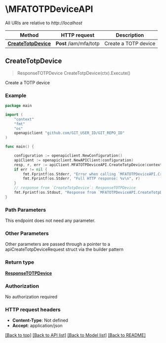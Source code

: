 # \MFATOTPDeviceAPI

All URIs are relative to *http://localhost*

Method | HTTP request | Description
------------- | ------------- | -------------
[**CreateTotpDevice**](MFATOTPDeviceAPI.md#CreateTotpDevice) | **Post** /iam/mfa/totp | Create a TOTP device



## CreateTotpDevice

> ResponseTOTPDevice CreateTotpDevice(ctx).Execute()

Create a TOTP device



### Example

```go
package main

import (
	"context"
	"fmt"
	"os"
	openapiclient "github.com/GIT_USER_ID/GIT_REPO_ID"
)

func main() {

	configuration := openapiclient.NewConfiguration()
	apiClient := openapiclient.NewAPIClient(configuration)
	resp, r, err := apiClient.MFATOTPDeviceAPI.CreateTotpDevice(context.Background()).Execute()
	if err != nil {
		fmt.Fprintf(os.Stderr, "Error when calling `MFATOTPDeviceAPI.CreateTotpDevice``: %v\n", err)
		fmt.Fprintf(os.Stderr, "Full HTTP response: %v\n", r)
	}
	// response from `CreateTotpDevice`: ResponseTOTPDevice
	fmt.Fprintf(os.Stdout, "Response from `MFATOTPDeviceAPI.CreateTotpDevice`: %v\n", resp)
}
```

### Path Parameters

This endpoint does not need any parameter.

### Other Parameters

Other parameters are passed through a pointer to a apiCreateTotpDeviceRequest struct via the builder pattern


### Return type

[**ResponseTOTPDevice**](ResponseTOTPDevice.md)

### Authorization

No authorization required

### HTTP request headers

- **Content-Type**: Not defined
- **Accept**: application/json

[[Back to top]](#) [[Back to API list]](../README.md#documentation-for-api-endpoints)
[[Back to Model list]](../README.md#documentation-for-models)
[[Back to README]](../README.md)

